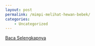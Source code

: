```yaml
---
layout: post
permalink: /mimpi-melihat-hewan-bebek/
categories:
    - Uncategorized
---
```


[Baca Selengkapnya](/04)
